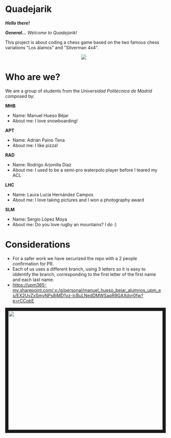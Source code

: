 # Quadejarik
***Hello there!***

***General...*** *Welcome to Quadejarik!*

This project is about coding a chess game based on the two famous chess variations "Los álamos" and "Silverman 4x4".

<p align="center">
<img src= "https://pa1.aminoapps.com/5972/4da3ce785f8b046331ebcafc6c6047038899a476_00.gif"
</p>

# Who are we?
We are a group of students from the *Universidad Politécnica de Madrid* composed by:

**MHB**
  * Name: Manuel Hueso Béjar
  * About me: I love snowboarding!

**APT**
  * Name: Adrián Paino Tena
  * About me: I like pizza!

**RAD**
  * Name: Rodrigo Arjonilla Díaz
  * About me: I used to be a semi-pro waterpolo player before I teared my ACL

**LHC**
  * Name: Laura Lucía Hernández Campos
  * About me: I love taking pictures and I won a photography award 

**SLM**
  * Name: Sergio López Moya
  * About me: Do you love rugby an mountains? I do :)

# Considerations
* For a safer work we have securized the repo with a 2 people confirmation for PR.
* Each of us uses a different branch, using 3 letters so it is easy to iddentify the branch, corresponding to the first letter of the first name and each last name.
* https://upm365-my.sharepoint.com/:x:/g/personal/manuel_hueso_bejar_alumnos_upm_es/EX2UvZxSmyNPs8jMD1yz-lcBuLNedDMWSaqR9GAXdvr0fw?e=rCCobE

<p align="center">
<img src="https://raw.githubusercontent.com/hendrixroa/in-case-of-fire-1/master/in_case_of_fire.png" width="495" height="382.5" border="10"/>
</p>
